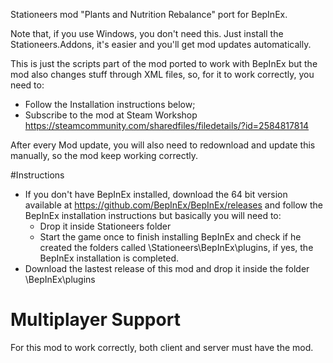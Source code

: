 Stationeers mod "Plants and Nutrition Rebalance" port for BepInEx.<a name="TOP"></a>

Note that, if you use Windows, you don't need this. Just install the Stationeers.Addons, it's easier and you'll get mod updates automatically.

This is just the scripts part of the mod ported to work with BepInEx but the mod also changes stuff through XML files, so, for it to work correctly, you need to:
- Follow the Installation instructions below;
- Subscribe to the mod at Steam Workshop https://steamcommunity.com/sharedfiles/filedetails/?id=2584817814

After every Mod update, you will also need to redownload and update this manually, so the mod keep working correctly.

#Instructions

* If you don't have BepInEx installed, download the 64 bit version available at https://github.com/BepInEx/BepInEx/releases and follow the BepInEx installation instructions but basically you will need to:
     - Drop it inside Stationeers folder
     - Start the game once to finish installing BepInEx and check if he created the folders called \Stationeers\BepInEx\plugins, if yes, the BepInEx installation is completed.
* Download the lastest release of this mod and drop it inside the folder \BepInEx\plugins

# Multiplayer Support

For this mod to work correctly, both client and server must have the mod.
